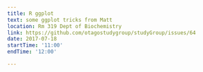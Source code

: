 ```yaml
---
title: R ggplot 
text: some ggplot tricks from Matt 
location: Rm 319 Dept of Biochemistry
link: https://github.com/otagostudygroup/studyGroup/issues/64
date: 2017-07-18
startTime: '11:00'
endTime: '12:00'

---
```


